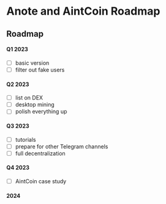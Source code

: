 # Anote and AintCoin Roadmap

## Roadmap

#### Q1 2023

- [ ] basic version
- [ ] filter out fake users

#### Q2 2023

- [ ] list on DEX
- [ ] desktop mining
- [ ] polish everything up

#### Q3 2023

- [ ] tutorials
- [ ] prepare for other Telegram channels
- [ ] full decentralization

#### Q4 2023

- [ ] AintCoin case study

#### 2024